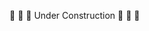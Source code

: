 :construction: :construction: :construction: Under Construction :construction: :construction: :construction: